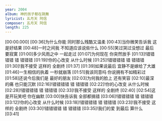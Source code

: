 ```yaml
---
year: 2004
album: 神的孩子都在跳舞
lyricist: 五月天 阿信
composer: 五月天 阿信
length: 225
---
```

[00:00.000]
[00:36]为什么你能 同时那么残酷又温柔
[00:43]当你微笑告诉我 这是好结果
[00:48]一时之间我 不知道应该说些什么
[00:55]笑过哭过没想过 最后要寂寞
[01:00]多少风雨之中 一起走过
[01:07]为何现在 你突然放手
[01:13]!错错错错 错 错错错
[01:19]!你的心改变 从什么时候
[01:25]!错错错错 错 错错错
[01:30]!我不接受 这样的 全剧终
[01:37]
[01:39]如果说最后 宜静不是嫁给了大雄
[01:46]一生相信的执着 一秒就崩落
[01:51]我该同意吗 你说拥有不如精彩过
[01:58]还说今后我们是 最好的朋友
[02:03]为何我的脸上 还有笑容
[02:10]最深的痛 也只能沉默
[02:16]!错错错错 错 错错错
[02:22]!你的心改变 从什么时候
[02:28]!错错错错 错 错错错
[02:33]!我不接受 这样的 全剧终
[02:40]
[02:54]这是开玩笑吧 你在幽默
[03:00]快告诉我 全部都搞错
[03:06]!错错错错 错 错错错
[03:12]!你的心改变 从什么时候
[03:18]!错错错错 错 错错错
[03:23]!我不接受 这样的 全剧终
[03:30]!错错错错 错 错错错
[03:35]!我们的爱 到最后 算什么
[03:41]